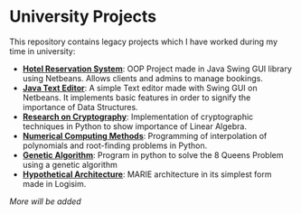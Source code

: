 # University Projects
This repository contains legacy projects which I have worked during my time in university:

- <u>**[Hotel Reservation System](https://github.com/owaisali8/uni-projects/tree/main/Hotel%20Reservation%20System%20on%20Java-Swing%20GUI-OOP/Project)**</u>: OOP Project made in Java Swing GUI library using Netbeans. Allows clients and admins to manage bookings.
- <u>**[Java Text Editor](https://github.com/owaisali8/uni-projects/tree/main/Java_Text_Editor)**</u>: A simple Text editor made with Swing GUI on Netbeans. It implements basic features in order to signify the importance of Data Structures. 
- <u>**[Research on Cryptography](https://github.com/owaisali8/uni-projects/tree/main/LA_Project_Cryptography)**</u>:  Implementation of cryptographic techniques in Python to show importance of Linear Algebra.
- <u>**[Numerical Computing Methods](https://github.com/owaisali8/uni-projects/tree/main/NA_Assignments)**</u>: Programming of interpolation of polynomials and root-finding problems in Python.
- <u>**[Genetic Algorithm](https://github.com/owaisali8/uni-projects/tree/main/Genetic_Algorithm)**</u>: Program in python to solve the 8 Queens Problem using a genetic algorithm
- <u>**[Hypothetical Architecture](https://github.com/owaisali8/uni-projects/tree/main/CAAL_Hypothetical_Architecture)**</u>:  MARIE architecture in its simplest form made in Logisim.

*More will be added*

